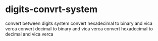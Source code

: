 # digits-convrt-system
convert  between digits system
convert hexadecimal to binary and vica verca 
convert decimal to binary and vica verca
convert hexadecimal to decimal and vica verca 
